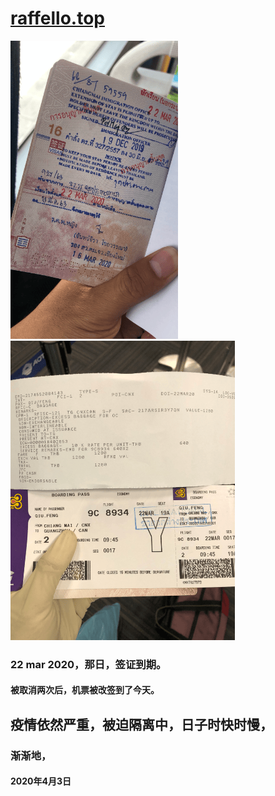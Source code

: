 # [raffello.top](http://www.raffello.top)

![img-20200316](photo/202003/IMG_9637.png)![img-20200322](photo/202003/IMG_9698.png)

### 22 mar 2020，那日，签证到期。
#### 被取消两次后，机票被改签到了今天。
## 疫情依然严重，被迫隔离中，日子时快时慢，
### 渐渐地，


#### 2020年4月3日
